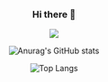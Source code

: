 <div align='center'>
  
### Hi there 👋
<img align='center' src="http://mazassumnida.wtf/api/v2/generate_badge?boj=hjs8482">
  

![Anurag's GitHub stats](https://github-readme-stats.vercel.app/api?username=Garo-o&show_icons=true&theme=buefy)
 

![Top Langs](https://github-readme-stats.vercel.app/api/top-langs/?username=Garo-o&layout=compact&theme=buefy)  


</div>
<!--
**Garo-o/Garo-o** is a ✨ _special_ ✨ repository because its `README.md` (this file) appears on your GitHub profile.

Here are some ideas to get you started:

- 🔭 I’m currently working on ...
- 🌱 I’m currently learning ...
- 👯 I’m looking to collaborate on ...
- 🤔 I’m looking for help with ...
- 💬 Ask me about ...
- 📫 How to reach me: ...
- 😄 Pronouns: ...
- ⚡ Fun fact: ...
-->
